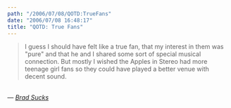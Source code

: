 ```yaml
---
path: "/2006/07/08/QOTD:TrueFans" 
date: "2006/07/08 16:48:17" 
title: "QOTD: True Fans" 
---
```

<blockquote>I guess I should have felt like a true fan, that my interest in them was "pure" and that he and I shared some sort of special musical connection. But mostly I wished the Apples in Stereo had more teenage girl fans so they could have played a better venue with decent sound.</blockquote><br>&#8212; <cite><a href="http://www.bradsucks.net/archives/2006/07/07/the-garden-state-effect/">Brad Sucks</a></cite>